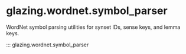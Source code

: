 # glazing.wordnet.symbol_parser

WordNet symbol parsing utilities for synset IDs, sense keys, and lemma keys.

::: glazing.wordnet.symbol_parser
